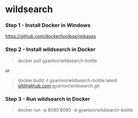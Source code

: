 # wildsearch


### Step 1 - Install Docker in Windows
https://github.com/docker/toolbox/releases

### Step 2 - Install wildsearch in Docker
> docker pull gyanlon/wildsearch-bottle

or

> docker build -t gyanlon/wildsearch-bottle:latest git@github.com:gyanlon/wildsearch.git

### Step 3 - Run wildsearch in Docker
> docker run -p 8080:8080 -d gyanlon/wildsearch-bottle
